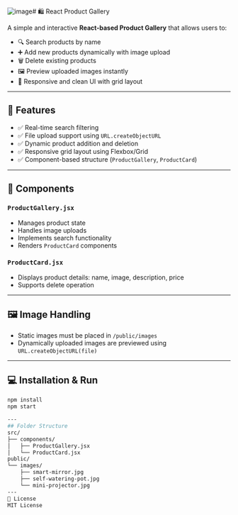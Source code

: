![image](https://github.com/user-attachments/assets/f88b3440-5c6d-43bd-b4dc-b1935c4e1aca)# 🛍️ React Product Gallery

A simple and interactive **React-based Product Gallery** that allows users to:

- 🔍 Search products by name  
- ➕ Add new products dynamically with image upload  
- 🗑️ Delete existing products  
- 🖼️ Preview uploaded images instantly  
- 🎨 Responsive and clean UI with grid layout

---

## 🚀 Features

- ✅ Real-time search filtering
- ✅ File upload support using `URL.createObjectURL`
- ✅ Dynamic product addition and deletion
- ✅ Responsive grid layout using Flexbox/Grid
- ✅ Component-based structure (`ProductGallery`, `ProductCard`)

---

## 🧱 Components

### `ProductGallery.jsx`
- Manages product state
- Handles image uploads
- Implements search functionality
- Renders `ProductCard` components

### `ProductCard.jsx`
- Displays product details: name, image, description, price
- Supports delete operation

---

## 🖼️ Image Handling

- Static images must be placed in `/public/images`
- Dynamically uploaded images are previewed using `URL.createObjectURL(file)`

---

## 💻 Installation & Run

```bash
npm install
npm start

---
## Folder Structure
src/
├── components/
│   ├── ProductGallery.jsx
│   └── ProductCard.jsx
public/
└── images/
    ├── smart-mirror.jpg
    ├── self-watering-pot.jpg
    └── mini-projector.jpg
---
📄 License
MIT License

